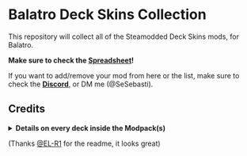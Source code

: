 # Balatro Deck Skins Collection

This repository will collect all of the Steamodded Deck Skins mods, for Balatro.

**Make sure to check the [Spreadsheet](https://docs.google.com/spreadsheets/d/1ltZwvOqJKhV28srCKpwzDgxlNhimSD_RvO68czORvAE/edit?gid=538241148#gid=538241148)!**

If you want to add/remove your mod from here or the list, make sure to check the **[Discord](https://discord.com/channels/1116389027176787968/1355426938637779088)**, or DM me (@SeSebasti).


## Credits
<details>
<summary><b>Details on every deck inside the Modpack(s)</b></summary>
  
- ![01 - BoS1 SCRUBY.gif](Previews/01%20-%20BoS1%20SCRUBY.gif) 
  - [Buddies of Scruby: Pack Z](https://balatromods.miraheze.org/wiki/Buddies_of_Scruby:_PACK_Z)
  - Art: SCRUBY 
  - Code: @gatler.bsky.social and @vvdragon.bsky.social
- ![02 - BoS2 SCRUBY.gif](Previews/02%20-%20BoS2%20SCRUBY.gif)
  - [Buddies of Scruby: Pack 2](https://balatromods.miraheze.org/wiki/Buddies_of_Scruby:_PACK_2)
  - Art: SCRUBY
  - Code: @gatler.bsky.social and @vvdragon.bsky.social
- ![03 - BoS-Z SCRUBY.gif](Previews/03%20-%20BoS-Z%20SCRUBY.gif)
  - [Buddies of Scruby](https://balatromods.miraheze.org/wiki/Buddies_of_Scruby)
  - Art: SCRUBY
  - Code: @gatler.bsky.social and @vvdragon.bsky.social
- ![04 - BxB kitty.gif](Previews/04%20-%20BxB%20kitty.gif)
  - [Balatro x Balatro Collab](https://balatromods.miraheze.org/wiki/Balatro_Collab)
  - Art: kitty-knight
  - Code: kitty-knight
- ![05 - LS turpix.gif](Previews/05%20-%20LS%20turpix.gif)
  - [Lucky Star Deck Skin](https://balatromods.miraheze.org/wiki/Lucky_Star_Deck)
  - Art: turpix
  - Code: turpix
- ![06 - BTR turpix.gif](Previews/06%20-%20BTR%20turpix.gif)
  - [Bocchi The Rock! Deck Skin](https://balatromods.miraheze.org/wiki/Bocchi_the_Deck)
  - Art: turpix
  - Code: turpix
- ![07 - CAH DeV.gif](Previews/07%20-%20CAH%20DeV.gif)
  - [Cards Against Humanity](https://balatromods.miraheze.org/wiki/Cards_Against_Humanity)
  - Art: DeV
  - Code: DeV
- ![09 - DT Spilled_Paints.gif](Previews/09%20-%20DT%20Spilled_Paints.gif)
  - [DELTARUNE Face Cards](https://balatromods.miraheze.org/wiki/DELTARUNE_Face_Cards)
  - Art: Spilled_Paints
  - Code: Spilled_Paints
- [
    <img
        src="Previews/10%20-%20DT%20Vio%20Hector.gif" 
        width=15%
        title="10 - DT Vio Hector.gif"
        alt="10 - DT Vio Hector.gif"
    />
](Previews/10%20-%20DT%20Vio%20Hector.gif)

  - [DELTARUNE Cards](https://balatromods.miraheze.org/wiki/Deltarune_Deck)
  - Art: \_VioMarks\_, Hectordudeman
  - Code: CubeGuy
- ![12 - ENA vluuy Bran.gif](Previews/12%20-%20ENA%20vluuy%20Bran.gif)
  - [Friends of Jimbo: ENA](https://balatromods.miraheze.org/wiki/Friends_Of_Jimbo_ENA)
  - Art: vluuy, Bran
  - Code: Bran
- ![14 - Finn Poke.gif](Previews/14%20-%20Finn%20Poke.gif)
  - [Finn's Pokécards](https://balatromods.miraheze.org/wiki/Finn%27s_Pok%C3%A9cards)
  - Art: Finnaware
  - Code: Finnaware
- ![16 - HC Kenny.gif](Previews/16%20-%20HC%20Kenny.gif)
  - Low-Light Cigarette Pack 
  - Art: Kenny Stone
  - Code: Melody, SeSebasti
- ![21 - Inscryption SmashStone.gif](Previews/21%20-%20Inscryption%20SmashStone.gif)
  - [Inscryption Deck](https://balatromods.miraheze.org/wiki/Inscryption)
  - Art: SmashStone
  - Code: SmashStone
- ![23 - LC Sonicite.gif](Previews/23%20-%20LC%20Sonicite.gif)
  - [Lethal Company Face Cards](https://balatromods.miraheze.org/wiki/Lethal_Company_Face_Cards)
  - Art: Sonicite
  - Code: Sonicite, SeSebasti
- ![24 - Vocaloid GreenRupee.gif](Previews/24%20-%20Vocaloid%20GreenRupee.gif)
  - [Vocaloid Card Set](https://balatromods.miraheze.org/wiki/Vocaloid_Cards)
  - Art: TheGreenRupee
  - Code: TheGreenRupee
- ![25 - (Peak) Stupid Suits.gif](Previews/25%20-%20(Peak)%20Stupid%20Suits.gif)
  - [Stupid Suits](https://balatromods.miraheze.org/wiki/Stupid_Suits)
  - Art: amazindood._.
  - Code: amazindood._.
- ![26 - Vocalatro aiko.gif](Previews/26%20-%20Vocalatro%20aiko.gif)
  - [Vocalatro - Vocaloid Face Card Pack](https://balatromods.miraheze.org/wiki/Vocalatro)
  - Art: aikoyori
  - Code: aikoyori
- ![29 - #Retubed Alphermebo.gif](Previews/29%20-%20Retubed%20Alphermebo.gif)
  - [#ReTubed Face Pack](https://balatromods.miraheze.org/wiki/Retubed_Face_Pack)
  - Art: Alphermebo
  - Code: Alphermebo
- ![30 - FoS TiltedHat.gif](Previews/30%20-%20FoS%20TiltedHat.gif)
  - [Faces of Sin](https://balatromods.miraheze.org/wiki/Faces_of_Sin)
  - Art: TiltedHat
  - Code: Victin
- ![31 - Inkticious.gif](Previews/31%20-%20Inkticious.gif)
  - [Inkticious' Card Pack](https://balatromods.miraheze.org/wiki/Inkticious%27_Card_Pack)
  - Art: Inkticious
  - Code: Inkticious
- ![32 - CKPK Karkat.gif](Previews/32%20-%20CKPK%20Karkat.gif)
  - [Cookie-Poker](https://balatromods.miraheze.org/wiki/Cookie_Poker/Deck_Skins)
  - Art: KallMeKarmak/Karkat
  - Code: KallMeKarmak/Karkat, SeSebasti
- ![33 - RW LawyerRed01.gif](Previews/33%20-%20RW%20LawyerRed01.gif)
  - [Rain World Playing Cards](https://balatromods.miraheze.org/wiki/Rain_World_Karma_Deck)
  - Art: LawyerRed01
  - Code: LawyerRed01
- ![34 - CR Watto.gif](Previews/34%20-%20CR%20Watto.gif)
  - [Collabs Reimagined](https://balatromods.miraheze.org/wiki/Collabs_Reimagined)
  - Art: Auto Watto
  - Code: Auto Watto, RS_Mind
- ![35 - KP Shinku.gif](Previews/35%20-%20KP%20Shinku.gif)
  - [Kopi Puesto Face Cards](https://balatromods.miraheze.org/wiki/Kopi_Puesto_Face_Cards)
  - Art: Shinku
  - Code: Shinku, SeSebasti
- ![36 - TDD rynagon.gif](Previews/36%20-%20TDD%20rynagon.gif)
  - [Team Dark Deck](https://balatromods.miraheze.org/wiki/Team_Dark_Deck)
  - Art: rynagon
  - Code: NyxForKicks
- ![37 - SCD rynagon.gif](Previews/37%20-%20SCD%20rynagon.gif)
  - [Sonic CD Deck](https://balatromods.miraheze.org/wiki/Sonic_CD_Deck)
  - Art: rynagon
  - Code: NyxForKicks
- ![38 - EVA turpix.gif](Previews/38%20-%20EVA%20turpix.gif)
  - [Evangelion Deck Skin](https://balatromods.miraheze.org/wiki/Evangelion_Deck_Skin)
  - Art: turpix
  - Code: turpix
  - [Commisioned by "The 14th Doctor"]
- ![39 - Lavvo1.gif](Previews/39%20-%20Lavvo1.gif)
  - [Friends Of Lavvo 1](https://balatromods.miraheze.org/wiki/Friends_Of_Lavvo_1)
  - Art: Lavender9999 
  - Code: Lavender9999 
- ![40 - Lavoo2.gif](Previews/40%20-%20Lavoo2.gif)
  - [Friends Of Lavvo 2](https://balatromods.miraheze.org/wiki/Friends_Of_Lavvo_2)
  - Art: Lavender9999 
  - Code: Lavender9999 
- ![41 - Luigi Lenuilu.gif](Previews/41%20-%20Luigi%20Lenuilu.gif)
  - [Luigi's Picture Balatro](https://balatromods.miraheze.org/wiki/Luigi%27s_Picture_Balatro)
  - Art: Lenuilu
  - Code: Lenuilu
- The Modpack has compatibility with [ModProfiles](https://github.com/WaffleDevs/ModProfiles), made by [WaffleDevs](https://github.com/WaffleDevs). It's really useful.
- [Steamodded](https://github.com/Steamodded/smods) is a constantly-updated mod loader for Balatro, created by [@Steamopollys](https://github.com/Steamopollys). [Lovely](https://github.com/ethangreen-dev/lovely-injector) was created by [@ethangreen-dev](https://github.com/ethangreen-dev). Them, along with all of the contributors, made all of this possible.
</details>

(Thanks [@EL-R1](https://github.com/EL-R1) for the readme, it looks great)
